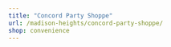 ```yaml
---
title: "Concord Party Shoppe"
url: /madison-heights/concord-party-shoppe/
shop: convenience
---
```

